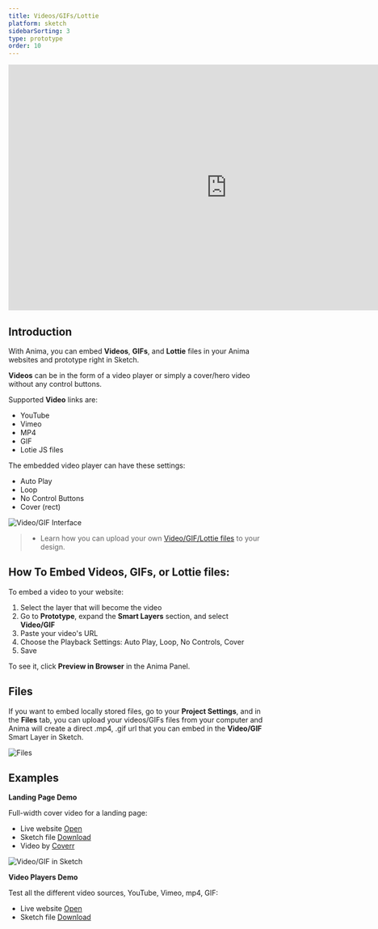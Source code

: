 ```yaml
---
title: Videos/GIFs/Lottie
platform: sketch
sidebarSorting: 3
type: prototype
order: 10
---
```

<iframe width="864" height="486" src="https://www.youtube.com/embed/z1QxfAWpHD0" frameborder="0" allow="accelerometer; autoplay; encrypted-media; gyroscope; picture-in-picture" allowfullscreen></iframe>

## Introduction

With Anima, you can embed  **Videos**, **GIFs**, and **Lottie** files in your Anima websites and prototype right in Sketch. 

**Videos** can be in the form of a video player or simply a cover/hero video without any control buttons.

Supported **Video** links are:

* YouTube
* Vimeo
* MP4
* GIF
* Lotie JS files

The embedded video player can have these settings:

* Auto Play
* Loop
* No Control Buttons
* Cover (rect)

![Video/GIF Interface](https://s3.amazonaws.com/animaapp/docs/sketch/Prototype%20%E2%80%93%20Video%20-%20Presets.png)

>- Learn how you can upload your own [Video/GIF/Lottie files](/v3/sketch/prototype-link/project-settings.html#Files) to your design.
>

## How To Embed Videos, GIFs, or Lottie files:

To embed a video to your website:

 1. Select the layer that will become the video
 2. Go to **Prototype**, expand the **Smart Layers** section, and select **Video/GIF**
 3. Paste your video's URL
 4. Choose the Playback Settings: Auto Play, Loop, No Controls, Cover
 5. Save
 
To see it, click **Preview in Browser** in the Anima Panel.

## Files

If you want to embed locally stored files, go to your **Project Settings**, and in the **Files** tab, you can upload your videos/GIFs files from your computer and Anima will create a direct .mp4, .gif url that you can embed in the **Video/GIF** Smart Layer in Sketch.

![Files](https://s3.amazonaws.com/animaapp/docs/web-app/Anima%204%20-%20Files.png)


## Examples

**Landing Page Demo**

Full-width cover video for a landing page:

* Live website [Open](https://launchpad.animaapp.com/video-mp4-example)
* Sketch file [Download](https://www.dropbox.com/s/xv6hyryqvst823t/video-example.sketch?dl=0)
* Video by [Coverr](https://www.coverr.co)

![Video/GIF in Sketch](https://s3.amazonaws.com/animaapp/docs/sketch/Prototype%20-%20Video%20sample%20cover.png)


**Video Players Demo**

Test all the different video sources, YouTube, Vimeo, mp4, GIF:

* Live website [Open](https://launchpad.animaapp.com/video-demo)
* Sketch file [Download](https://www.dropbox.com/s/ae4ub1wxjpoum8n/video-demo.sketch?dl=0)

<!---
**Lotties Files**

![Lotties animation](https://cdn-images-1.medium.com/max/1600/1*v7MQeZIg07wCMPnPMIa5ew.gif)
This cool cat was designed by Diane Soko
--->

